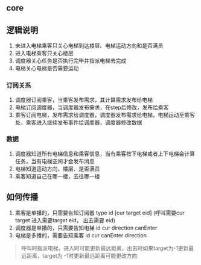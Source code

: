 ## core

## 逻辑说明

1. 未进入电梯乘客只关心电梯到达楼层、电梯运动方向和是否满员
2. 进入电梯乘客只关心楼层
3. 调度器关心任务是否执行完毕并指派电梯去完成
4. 电梯关心电梯是否需要运动

### 订阅关系

1. 调度器订阅乘客，当乘客发布需求，其计算需求发布给电梯
2. 电梯订阅调度器，当调度器发布需求，在step后修改，发布给乘客
3. 乘客订阅电梯，发布需求给调度器，调度器发布需求给电梯，电梯运动至乘客处，乘客进入继续发布事件给调度器，调度器修改数据

### 数据

1. 调度器知道所有电梯信息和乘客信息，当有乘客按下电梯或者上下电梯会计算任务，当有电梯空闲才会发布消息
2. 电梯知道运动方向、楼层、是否满员
3. 乘客知道自己在哪一楼，去往哪一楼

## 如何传播

1. 乘客是单播的，只需要告知订阅器 type id [cur target eid] (呼叫需要cur target 进入需要target eid， 出去需要 eid)
2. 调度器是单播的，只需要告知电梯 id cur direction canEnter
3. 电梯是多播的，需要告知乘客 id cur canEnter direction

> 呼叫时指派电梯，进入时可能更新最远距离，出去时如果target为-1更新最远距离，target为 -1时更新最远距离可能更改方向
